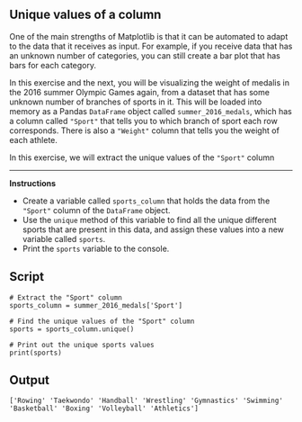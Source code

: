 ## Unique values of a column

One of the main strengths of Matplotlib is that it can be automated to adapt to the data that it receives as input. For example, if you receive data that has an unknown number of categories, you can still create a bar plot that has bars for each category.

In this exercise and the next, you will be visualizing the weight of medalis in the 2016 summer Olympic Games again, from a dataset that has some unknown number of branches of sports in it. This will be loaded into memory as a Pandas `DataFrame` object called `summer_2016_medals`, which has a column called `"Sport"` that tells you to which branch of sport each row corresponds. There is also a `"Weight"` column that tells you the weight of each athlete.

In this exercise, we will extract the unique values of the `"Sport"` column

<hr>

**Instructions**

* Create a variable called `sports_column` that holds the data from the `"Sport"` column of the `DataFrame` object.
* Use the `unique` method of this variable to find all the unique different sports that are present in this data, and assign these values into a new variable called `sports`.
* Print the `sports` variable to the console.

## Script
```
# Extract the "Sport" column
sports_column = summer_2016_medals['Sport']

# Find the unique values of the "Sport" column
sports = sports_column.unique()

# Print out the unique sports values
print(sports)
```

## Output
```
['Rowing' 'Taekwondo' 'Handball' 'Wrestling' 'Gymnastics' 'Swimming' 'Basketball' 'Boxing' 'Volleyball' 'Athletics']
```